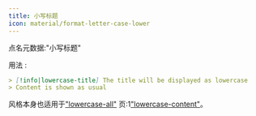 ```yaml
---
title: 小写标题
icon: material/format-letter-case-lower
---
```


点名元数据:"小写标题"

用法 :

```md
> [!info|lowercase-title] The title will be displayed as lowercase
> Content is shown as usual
```

风格本身也适用于["lowercase-all"](../combined-styling/page-14.md)
页:1["lowercase-content"](../content-styling/page-4.md)。

